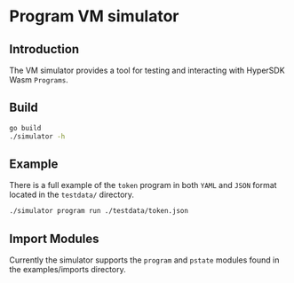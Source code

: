 # Program VM simulator

## Introduction

The VM simulator provides a tool for testing and interacting with HyperSDK Wasm
`Programs`.

## Build

```sh
go build
./simulator -h
```

## Example

There is a full example of the `token` program in both `YAML` and `JSON` format
located in the `testdata/` directory.

```sh
./simulator program run ./testdata/token.json 
```

## Import Modules

Currently the simulator supports the `program` and `pstate` modules found in the
examples/imports directory.




